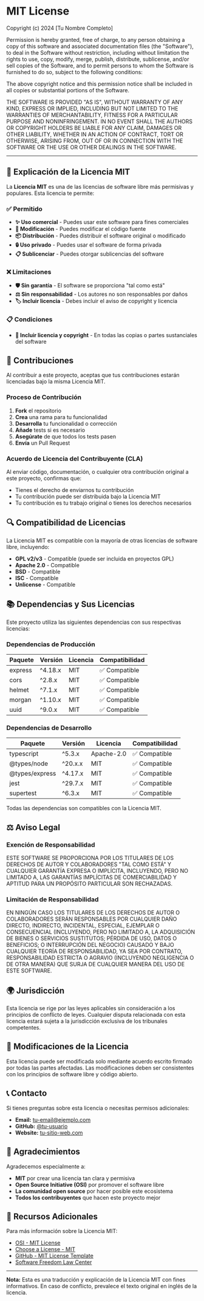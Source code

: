 # MIT License

Copyright (c) 2024 [Tu Nombre Completo]

Permission is hereby granted, free of charge, to any person obtaining a copy
of this software and associated documentation files (the "Software"), to deal
in the Software without restriction, including without limitation the rights
to use, copy, modify, merge, publish, distribute, sublicense, and/or sell
copies of the Software, and to permit persons to whom the Software is
furnished to do so, subject to the following conditions:

The above copyright notice and this permission notice shall be included in all
copies or substantial portions of the Software.

THE SOFTWARE IS PROVIDED "AS IS", WITHOUT WARRANTY OF ANY KIND, EXPRESS OR
IMPLIED, INCLUDING BUT NOT LIMITED TO THE WARRANTIES OF MERCHANTABILITY,
FITNESS FOR A PARTICULAR PURPOSE AND NONINFRINGEMENT. IN NO EVENT SHALL THE
AUTHORS OR COPYRIGHT HOLDERS BE LIABLE FOR ANY CLAIM, DAMAGES OR OTHER
LIABILITY, WHETHER IN AN ACTION OF CONTRACT, TORT OR OTHERWISE, ARISING FROM,
OUT OF OR IN CONNECTION WITH THE SOFTWARE OR THE USE OR OTHER DEALINGS IN THE
SOFTWARE.

---

## 📄 Explicación de la Licencia MIT

La **Licencia MIT** es una de las licencias de software libre más permisivas y populares. Esta licencia te permite:

### ✅ **Permitido**

- **✨ Uso comercial** - Puedes usar este software para fines comerciales
- **🔄 Modificación** - Puedes modificar el código fuente
- **📦 Distribución** - Puedes distribuir el software original o modificado
- **🔒 Uso privado** - Puedes usar el software de forma privada
- **📋 Sublicenciar** - Puedes otorgar sublicencias del software

### ❌ **Limitaciones**

- **🛡️ Sin garantía** - El software se proporciona "tal como está"
- **⚖️ Sin responsabilidad** - Los autores no son responsables por daños
- **🏷️ Incluir licencia** - Debes incluir el aviso de copyright y licencia

### 📋 **Condiciones**

- **📄 Incluir licencia y copyright** - En todas las copias o partes sustanciales del software

## 🤝 Contribuciones

Al contribuir a este proyecto, aceptas que tus contribuciones estarán licenciadas bajo la misma Licencia MIT.

### Proceso de Contribución

1. **Fork** el repositorio
2. **Crea** una rama para tu funcionalidad
3. **Desarrolla** tu funcionalidad o corrección
4. **Añade** tests si es necesario
5. **Asegúrate** de que todos los tests pasen
6. **Envía** un Pull Request

### Acuerdo de Licencia del Contribuyente (CLA)

Al enviar código, documentación, o cualquier otra contribución original a este proyecto, confirmas que:

- Tienes el derecho de enviarnos tu contribución
- Tu contribución puede ser distribuida bajo la Licencia MIT
- Tu contribución es tu trabajo original o tienes los derechos necesarios

## 🔍 Compatibilidad de Licencias

La Licencia MIT es compatible con la mayoría de otras licencias de software libre, incluyendo:

- **GPL v2/v3** - Compatible (puede ser incluida en proyectos GPL)
- **Apache 2.0** - Compatible
- **BSD** - Compatible
- **ISC** - Compatible
- **Unlicense** - Compatible

## 📚 Dependencias y Sus Licencias

Este proyecto utiliza las siguientes dependencias con sus respectivas licencias:

### Dependencias de Producción

| Paquete | Versión | Licencia | Compatibilidad |
|---------|---------|----------|----------------|
| express | ^4.18.x | MIT | ✅ Compatible |
| cors | ^2.8.x | MIT | ✅ Compatible |
| helmet | ^7.1.x | MIT | ✅ Compatible |
| morgan | ^1.10.x | MIT | ✅ Compatible |
| uuid | ^9.0.x | MIT | ✅ Compatible |

### Dependencias de Desarrollo

| Paquete | Versión | Licencia | Compatibilidad |
|---------|---------|----------|----------------|
| typescript | ^5.3.x | Apache-2.0 | ✅ Compatible |
| @types/node | ^20.x.x | MIT | ✅ Compatible |
| @types/express | ^4.17.x | MIT | ✅ Compatible |
| jest | ^29.7.x | MIT | ✅ Compatible |
| supertest | ^6.3.x | MIT | ✅ Compatible |

Todas las dependencias son compatibles con la Licencia MIT.

## ⚖️ Aviso Legal

### Exención de Responsabilidad

ESTE SOFTWARE SE PROPORCIONA POR LOS TITULARES DE LOS DERECHOS DE AUTOR Y COLABORADORES "TAL COMO ESTÁ" Y CUALQUIER GARANTÍA EXPRESA O IMPLÍCITA, INCLUYENDO, PERO NO LIMITADO A, LAS GARANTÍAS IMPLÍCITAS DE COMERCIABILIDAD Y APTITUD PARA UN PROPÓSITO PARTICULAR SON RECHAZADAS.

### Limitación de Responsabilidad

EN NINGÚN CASO LOS TITULARES DE LOS DERECHOS DE AUTOR O COLABORADORES SERÁN RESPONSABLES POR CUALQUIER DAÑO DIRECTO, INDIRECTO, INCIDENTAL, ESPECIAL, EJEMPLAR O CONSECUENCIAL (INCLUYENDO, PERO NO LIMITADO A, LA ADQUISICIÓN DE BIENES O SERVICIOS SUSTITUTOS; PÉRDIDA DE USO, DATOS O BENEFICIOS; O INTERRUPCIÓN DEL NEGOCIO) CAUSADO Y BAJO CUALQUIER TEORÍA DE RESPONSABILIDAD, YA SEA POR CONTRATO, RESPONSABILIDAD ESTRICTA O AGRAVIO (INCLUYENDO NEGLIGENCIA O DE OTRA MANERA) QUE SURJA DE CUALQUIER MANERA DEL USO DE ESTE SOFTWARE.

## 🌍 Jurisdicción

Esta licencia se rige por las leyes aplicables sin consideración a los principios de conflicto de leyes. Cualquier disputa relacionada con esta licencia estará sujeta a la jurisdicción exclusiva de los tribunales competentes.

## 🔄 Modificaciones de la Licencia

Esta licencia puede ser modificada solo mediante acuerdo escrito firmado por todas las partes afectadas. Las modificaciones deben ser consistentes con los principios de software libre y código abierto.

## 📞 Contacto

Si tienes preguntas sobre esta licencia o necesitas permisos adicionales:

- **Email:** tu-email@ejemplo.com
- **GitHub:** [@tu-usuario](https://github.com/tu-usuario)
- **Website:** [tu-sitio-web.com](https://tu-sitio-web.com)

## 🙏 Agradecimientos

Agradecemos especialmente a:

- **MIT** por crear una licencia tan clara y permisiva
- **Open Source Initiative (OSI)** por promover el software libre
- **La comunidad open source** por hacer posible este ecosistema
- **Todos los contribuyentes** que hacen este proyecto mejor

## 📖 Recursos Adicionales

Para más información sobre la Licencia MIT:

- [OSI - MIT License](https://opensource.org/licenses/MIT)
- [Choose a License - MIT](https://choosealicense.com/licenses/mit/)
- [GitHub - MIT License Template](https://github.com/github/choosealicense.com/blob/gh-pages/_licenses/mit.txt)
- [Software Freedom Law Center](https://www.softwarefreedom.org/)

---

**Nota:** Esta es una traducción y explicación de la Licencia MIT con fines informativos. En caso de conflicto, prevalece el texto original en inglés de la licencia.